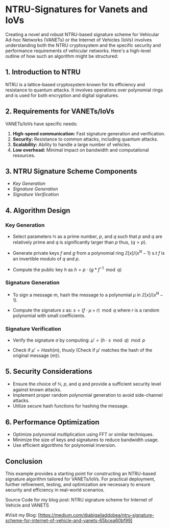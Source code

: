 # NTRU-Signatures for Vanets and IoVs

Creating a novel and robust NTRU-based signature scheme for Vehicular Ad-hoc Networks (VANETs) or the Internet of Vehicles (IoVs) involves understanding both the NTRU cryptosystem and the specific security and performance requirements of vehicular networks. Here's a high-level outline of how such an algorithm might be structured:

## 1. Introduction to NTRU
NTRU is a lattice-based cryptosystem known for its efficiency and resistance to quantum attacks. It involves operations over polynomial rings and is used for both encryption and digital signatures.

## 2. Requirements for VANETs/IoVs
VANETs/IoVs have specific needs:
1. **High-speed communication:** Fast signature generation and verification.
2. **Security:** Resistance to common attacks, including quantum attacks.
3. **Scalability:** Ability to handle a large number of vehicles.
4.  **Low overhead:** Minimal impact on bandwidth and computational resources.

## 3. NTRU Signature Scheme Components
- _Key Generation_
- _Signature Generation_
- _Signature Verification_

## 4. Algorithm Design
   ### Key Generation

-   Select parameters ℕ as a prime number, *p*, and *q* such that *p*
    and *q* are relatively prime and *q* is significantly larger than
    *p* thus, (*q* \> *p*).

-   Generate private keys *f* and *g* from a polynomial ring
    ℤ\[*x*\]/(*x*<sup>*N*</sup> − 1) s.t *f* is an invertible modulo of
    *q* and *p*.

-   Compute the public key *h* as
    *h* = *p* ⋅ (*g* \* *f*<sup>−1</sup> mod  *q*)

### Signature Generation

-   To sign a message *m*, hash the message to a polynomial *μ* in
    ℤ\[*x*\]/(*x*<sup>*N*</sup> − 1).

-   Compute the signature *s* as:
    *s* = (*f* ⋅ *μ* + *r*) mod  *q*  where *r* is a random polynomial with small coefficients.

### Signature Verification

-   Verify the signature *σ* by computing:
    *μ*′ = (*h* ⋅ *s* mod  *q*) mod  *p*

-   Check if  *μ*′ = *Hash*(*m*), thusly (Check if *μ*′ matches the hash of the original message (*m*)).
    
## 5. Security Considerations
* Ensure the choice of ℕ, *p*, and *q* and provide a sufficient security level against known attacks.
*  Implement proper random polynomial generation to avoid side-channel attacks.
*  Utilize secure hash functions for hashing the message.

## 6. Performance Optimization
* Optimize polynomial multiplication using FFT or similar techniques.
* Minimize the size of keys and signatures to reduce bandwidth usage.
* Use efficient algorithms for polynomial inversion.

## Conclusion
This example provides a starting point for constructing an NTRU-based signature algorithm tailored for VANETs/IoVs. For practical deployment, further refinement, testing, and optimization are necessary to ensure security and efficiency in real-world scenarios.

Source Code for my blog post: NTRU signature scheme for Internet of Vehicle and VANETS

#Visit my Blog: [https://medium.com/@abigailaddobea/ntru-signature-scheme-for-internet-of-vehicle-and-vanets-65bcea60bf99]

    
